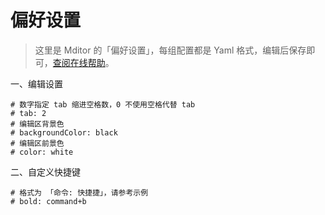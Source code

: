 # 偏好设置

> 这里是 Mditor 的「偏好设置」，每组配置都是 Yaml 格式，编辑后保存即可，[查阅在线帮助](http://mditor.com/doc/preference.html)。

一、编辑设置
```editor
# 数字指定 tab 缩进空格数，0 不使用空格代替 tab
# tab: 2
# 编辑区背景色
# backgroundColor: black
# 编辑区前景色
# color: white
```

二、自定义快捷键

```shortcut
# 格式为 「命令: 快捷捷」，请参考示例
# bold: command+b
```